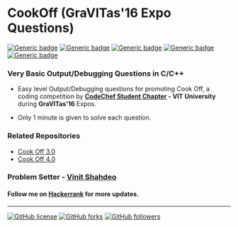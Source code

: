 # CookOff (GraVITas'16 Expo Questions)

[![Generic badge](https://img.shields.io/badge/Cook-Off-dodgerblue.svg?style=for-the-badge)](https://www.hackerrank.com/contests/cook-off-4-0-round-1-1/challenges) [![Generic badge](https://img.shields.io/badge/CODECHEF-VITVELLORE-teal.svg?style=for-the-badge)](https://www.facebook.com/codechefvituniversity/)  [![Generic badge](https://img.shields.io/badge/graVITas-2016-crimson.svg?style=for-the-badge)](http://www.vit.ac.in/files/gravitas18/home.html) [![Generic badge](https://img.shields.io/badge/EXPO-CHALLENGES-orange.svg?style=for-the-badge)](https://www.hackerrank.com/vinitshahdeo) [![Generic badge](https://img.shields.io/badge/Debugging-Output-brown.svg?style=for-the-badge)](https://github.com/vinitshahdeo/Cook-Off-3.0)

### Very Basic Output/Debugging Questions in C/C++ 


- Easy level Output/Debugging questions for promoting Cook Off, a coding competition by **[CodeChef Student Chapter](https://www.facebook.com/codechefvituniversity/) - VIT University** during **GraVITas'16** Expos.

- Only 1 minute is given to solve each question.


### Related Repositories

- [Cook Off 3.0](https://github.com/vinitshahdeo/Cook-Off-3.0)
- [Cook Off 4.0](https://github.com/vinitshahdeo/CookOff-4.0)


### Problem Setter - [Vinit Shahdeo](https://www.hackerrank.com/vinitshahdeo)

#### Follow me on **[Hackerrank](https://www.hackerrank.com/vinitshahdeo)** for more updates.

<hr>

[![GitHub license](https://img.shields.io/github/license/vinitshahdeo/CookOff.svg)](https://github.com/vinitshahdeo/CookOff/blob/master/LICENSE) 
[![GitHub forks](https://img.shields.io/github/forks/vinitshahdeo/CookOff.svg)](https://github.com/vinitshahdeo/CookOff/network)
[![GitHub followers](https://img.shields.io/github/followers/vinitshahdeo.svg?label=Follow)](https://github.com/vinitshahdeo/)
